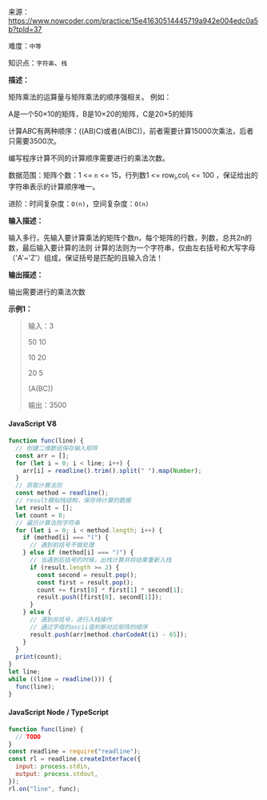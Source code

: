 来源：<https://www.nowcoder.com/practice/15e41630514445719a942e004edc0a5b?tpId=37>

难度：`中等`

知识点：`字符串`、`栈`

**描述：**

矩阵乘法的运算量与矩阵乘法的顺序强相关。
例如：

A是一个50×10的矩阵，B是10×20的矩阵，C是20×5的矩阵

计算A*B*C有两种顺序：((AB)C)或者(A(BC))，前者需要计算15000次乘法，后者只需要3500次。

编写程序计算不同的计算顺序需要进行的乘法次数。

数据范围：矩阵个数：1 <= `n` <= 15，行列数1 <= row<sub>i</sub>,col<sub>i</sub> <= 100 ，保证给出的字符串表示的计算顺序唯一。

进阶：时间复杂度：`O(n)`，空间复杂度：`O(n)`

**输入描述：**

输入多行，先输入要计算乘法的矩阵个数n，每个矩阵的行数，列数，总共2n的数，最后输入要计算的法则
计算的法则为一个字符串，仅由左右括号和大写字母（'A'~'Z'）组成，保证括号是匹配的且输入合法！

**输出描述：**

输出需要进行的乘法次数

**示例1：**

> 输入：3
>
> 50 10
>
> 10 20
>
> 20 5
>
> (A(BC))
>
> 输出：3500

<!-- tabs:start -->

#### **JavaScript V8**

```javascript
function func(line) {
  // 创建二维数组保存输入矩阵
  const arr = [];
  for (let i = 0; i < line; i++) {
    arr[i] = readline().trim().split(" ").map(Number);
  }
  // 获取计算法则
  const method = readline();
  // result模拟栈结构，保存待计算的数据
  let result = [];
  let count = 0;
  // 遍历计算法则字符串
  for (let i = 0; i < method.length; i++) {
    if (method[i] === "(") {
      // 遇到前括号不做处理
    } else if (method[i] === ")") {
      // 当遇到后括号的时候，出栈计算并将结果重新入栈
      if (result.length >= 2) {
        const second = result.pop();
        const first = result.pop();
        count += first[0] * first[1] * second[1];
        result.push([first[0], second[1]]);
      }
    } else {
      // 遇到非括号，进行入栈操作
      // 通过字母的ascii值判断对应矩阵的顺序
      result.push(arr[method.charCodeAt(i) - 65]);
    }
  }
  print(count);
}
let line;
while ((line = readline())) {
  func(line);
}
```

#### **JavaScript Node / TypeScript**

```javascript
function func(line) {
  // TODO
}
const readline = require("readline");
const rl = readline.createInterface({
  input: process.stdin,
  output: process.stdout,
});
rl.on("line", func);
```

<!-- tabs:end -->

